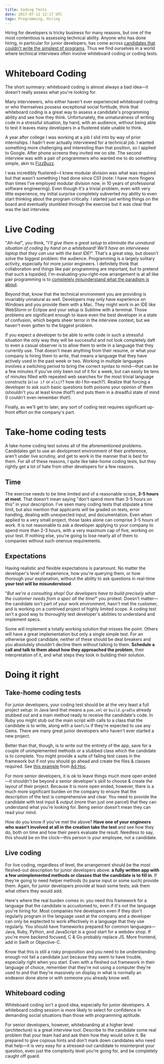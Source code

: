 ```yaml
---
title: Coding Tests
date: 2017-07-12 12:17 UTC
tags: Programming, Hiring
---
```

Hiring for developers is tricky business for many reasons, but one of the most contentious is assessing technical ability.  Anyone who has done hiring, in particular for junior developers, has come across [candidates that couldn't write the simplest of programs](https://blog.codinghorror.com/why-cant-programmers-program/).  Thus we find ourselves in a world where technical interviews often involve whiteboard coding or coding tests.

# Whiteboard Coding

The short summary: whiteboard coding is almost always a bad idea—it doesn't really assess what you're looking for.

Many interviewers, who either haven't ever experienced whiteboard coding or who themselves possess exceptional social fortitude, think that whiteboard coding is a great way to assess a candidate's programming ability and see how they think.  Unfortunately, the unnaturalness of writing code in a stressful situation, by hand, with an audience, without being able to test it leaves many developers in a flustered state unable to think.

A year after college I was working at a job I slid into by way of prior internships.  I hadn't ever actually interviewed for a technical job.  I wanted something more challenging and interesting than that position, so I applied to Google.  After phone screens they invited me on site.  The second interview was with a pair of programmers who wanted me to do something simple, akin to [FizzBuzz](http://wiki.c2.com/?FizzBuzzTest).

I was incredibly flustered—I knew modular division was what was required but that wasn't something I had done since CS1 (note: I have more fingers than times I've employed modular division now, in 10 years of professional software engineering).  Even though it's a trivial problem, even with very little experience, my initial surprise completely subverted my ability to even start thinking about the program critically.  I started just writing things on the board and eventually stumbled through the exercise but it was clear that was the last interview.

# Live Coding

"*Ah-ha!*", you think, "*I'll give them a great setup to eliminate the unnatural situation of coding by hand on a whiteboard!  We'll have an interviewee laptop that they can use with the best IDE!*".  That's a great step, but doesn't solve the biggest problem: the audience.  Programming is a largely solitary activity, especially for more junior engineers.  I definitely think that collaboration and things like pair programming are important, but to pretend that such a lopsided, I'm-evaluating-you-right-now arrangement is at all like pair programming is to [completely misunderstand what the paradigm is about](https://www.youtube.com/watch?v=dYBjVTMUQY0).

Beyond that, know that the technical environment you are providing is invariably unnatural as well.  Developers may only have experience on Windows and you provide them with a Mac.  They might work in an IDE like WebStorm or Eclipse and your setup is Sublime with a terminal.  Those problems are significant enough to leave even the best developer in a state of confusion, which begets sheer terror in the interview context, but we haven't even gotten to the biggest problem.

If you expect a developer to be able to write code in such a stressful situation the only way they will be successful and not look completely daft to even a casual observer is to allow them to write in a language that they currently use.  That doesn't mean anything from their resume, or what your company is hiring them to write, that means a language that they have actively used in the past week or two.  Working in multiple languages involves a switching period to bring the correct syntax to mind—that can be a few minutes if you've only been out of it for a week, but can easily be tens of minutes filled with repeated web searches for the most trivial language constructs (`else if` or `elsif`? how do I for-each?).  Realize that forcing a developer to ask such basic questions both poisons your opinion of them (shouldn't you at least know *that*?) and puts them in a dreadful state of mind (I couldn't even remember *that*!).

Finally, as we'll get to later, any sort of coding test requires significant up-front effort on the company's part.

# Take-home coding tests

A take-home coding test solves all of the aforementioned problems.  Candidates get to use an devlopment environment of their preference, aren't under live scrutiny, and get to work in the manner that is best for them.  For all of these reasons, I quite like take-home coding tests, but they rightly get a lot of hate from other developers for a few reasons.

## Time

The exercise needs to be time limited and of a reasonable scope, **3-5 hours at most**.  That doesn't mean saying "don't spend more than 3-5 hours on this" in your description.  I've seen many coding tests that stipulate a time limit, but also mention that applicants will be graded on tests, error handling, dealing with unexpected input, and documentation.  Even when applied to a very small project, those tasks alone can comprise 3-5 hours of work.  It is not reasonable to ask a developer applying to your company to spend more than 2-3 hours, with a very maximum cap of five, working on your test.  If nothing else, you're going to lose nearly all of them to companies without such onerous requirements.

## Expectations

Having realistic and flexible expectations is paramount.  No matter the developer's level of experience, how you're querying them, or how thorough your explanation, without the ability to ask questions in real-time **your test will be misunderstood**.

"*But we're a consulting shop! Our developers have to build precisely what the customer needs from a spec all the time!*" you protest.  Doesn't matter—the candidate isn't part of your work environment, hasn't met the customer, and is working on a contrived project of highly limited scope.  A coding test isn't a good way to thoroughly test developer's abilities to understand and implement specs.

Some will implement a totally working solution that misses the point.  Others will have a great implementation but only a single simple test.  For an otherwise good candidate, neither of these should be deal breakers and you absolutely shouldn't decline them without talking to them.  **Schedule a call and talk to them about how they approached the problem**, their interpretation of it, and what steps they took in building their solution.

# Doing it right

## Take-home coding tests

For junior developers, your coding test should be at the very least a full project setup: in Java land that means a `pom.xml` or `build.gradle` already stubbed out and a main method ready to receive the candidate's code.  In Ruby you might stub out the main script with calls to a class that the candidate is to write, along with a `Gemfile` if they're expected to use any Gems.  There are many great junior developers who haven't ever started a new project.

Better than that, though, is to write out the entirety of the app, save for a couple of unimplemented methods or a stubbed class which the candidate is to complete.  You might provide a suite of failing test cases in the framework but if not you should go ahead and create the files & classes required.  See [this example](https://github.com/adhocteam/homework/tree/master/fetch) from [Ad Hoc](https://adhocteam.us).

For more senior developers, it is ok to leave things much more open ended—it shouldn't be beyond a senior developer's skill to choose & create the layout of their project.  Because it is more open ended, however, there is a much more significant burden on the company to ensure that the description of the test is comprehensive and clear.  You need to provide the candidate with test input & output (more than just one parcel) that they can understand what you're looking for.  Being senior doesn't mean they can read your mind.

How do you know if you've met the above?  **Have one of your engineers who wasn't involved at all in the creation take the test** and see how they do, both on time and how their peers evaluate the result.  Needless to say, this should be on the clock—this person is your employee, not a candidate.

## Live coding

For live coding, regardless of level, the arrangement should be the most fleshed-out description for junior developers above: **a fully written app with a few unimplemented methods or classes that the candidate is to fill in**.  If they're going to need helper methods (to parse input or some such) provide them.  Again, for junior developers provide at least some tests; ask them what others they would add.

Here's where the real burden comes in: you need this framework for a language that the candidate is accustomed to, even if it's not the language you're hiring for.  Most companies hire developers even if they don't regularly program in the language used at the company and a developer can only be exptected to work effectively in a language that they use regularly.  You should have frameworks prepared for common languages—Java, Ruby, Python, and JavaScript is a good start for a webdev shop.  If you're more backend focused, C & Go probably replace JS.  More frontend, add in Swift or Objective-C.

Know that this is still a risky proposition and you need to be understanding enough not fail a candidate just because they seem to have trouble, especially right when you start.  Even with a fleshed out framework in their language of choice, remember that they're not using a computer they're used to and that they're massively on display in what is normally an endeavor done alone or with someone you already know well.

## Whiteboard coding

Whiteboard coding isn't a good idea, especially for junior developers.  A whiteboard coding session is more likely to select for confidence in demanding social situations than those with programming aptitude.

For senior developers, however, whiteboarding at a higher level (architecture) is a great interview tool.  Describe to the candidate some real problem that your team had and ask them how they would solve it.  Be prepared to give copious hints and don't mark down candidates who need that help—it is very easy for a stressed-out candidate to misinterpret your question, even just the complexity level you're going for, and be completely caught off guard.
